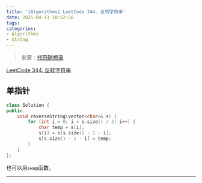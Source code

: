 ```yaml
---
title: '[Algorithms] LeetCode 344. 反转字符串'
date: 2025-04-13 10:52:58
tags:
categories:
- Algorithms
- String
---
```


> 来源：[代码随想录](https://programmercarl.com/)

[LeetCode 344. 反转字符串](https://leetcode.cn/problems/reverse-string/)

## 单指针

```cpp
class Solution {
public:
    void reverseString(vector<char>& s) {
        for (int i = 0; i < s.size() / 2; i++) {
            char temp = s[i];
            s[i] = s[s.size() - 1 - i];
            s[s.size() - 1 - i] = temp;
        }
    }
};
```

也可以用`swap`函数。

---
